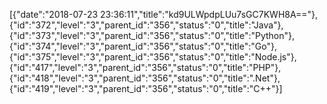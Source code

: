 [{"date":"2018-07-23 23:36:11","title":"kd9ULWpdpLUu7sGC7KWH8A=="},{"id":"372","level":"3","parent_id":"356","status":"0","title":"Java"},{"id":"373","level":"3","parent_id":"356","status":"0","title":"Python"},{"id":"374","level":"3","parent_id":"356","status":"0","title":"Go"},{"id":"375","level":"3","parent_id":"356","status":"0","title":"Node.js"},{"id":"417","level":"3","parent_id":"356","status":"0","title":"PHP"},{"id":"418","level":"3","parent_id":"356","status":"0","title":".Net"},{"id":"419","level":"3","parent_id":"356","status":"0","title":"C++"}]